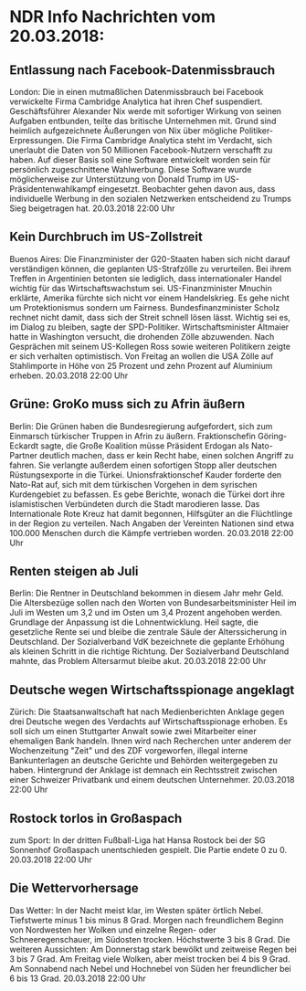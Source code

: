 # NDR Info Nachrichten vom 20.03.2018:


## Entlassung nach Facebook-Datenmissbrauch
London: Die in einen mutmaßlichen Datenmissbrauch bei Facebook verwickelte Firma Cambridge Analytica hat ihren Chef suspendiert. Geschäftsführer Alexander Nix werde mit sofortiger Wirkung von seinen Aufgaben entbunden, teilte das britische Unternehmen mit. Grund sind heimlich aufgezeichnete Äußerungen von Nix über mögliche Politiker-Erpressungen. Die Firma Cambridge Analytica steht im Verdacht, sich unerlaubt die Daten von 50 Millionen Facebook-Nutzern verschafft zu haben. Auf dieser Basis soll eine Software entwickelt worden sein für persönlich zugeschnittene Wahlwerbung. Diese Software wurde möglicherweise zur Unterstützung von Donald Trump im US-Präsidentenwahlkampf eingesetzt. Beobachter gehen davon aus, dass individuelle Werbung in den sozialen Netzwerken entscheidend zu Trumps Sieg beigetragen hat. 20.03.2018 22:00 Uhr 

## Kein Durchbruch im US-Zollstreit
Buenos Aires: Die Finanzminister der G20-Staaten haben sich nicht darauf verständigen können, die geplanten US-Strafzölle zu verurteilen. Bei ihrem Treffen in Argentinien betonten sie lediglich, dass internationaler Handel wichtig für das Wirtschaftswachstum sei. US-Finanzminister Mnuchin erklärte, Amerika fürchte sich nicht vor einem Handelskrieg. Es gehe nicht um Protektionismus sondern um Fairness. Bundesfinanzminister Scholz rechnet nicht damit, dass sich der Streit schnell lösen lässt. Wichtig sei es, im Dialog zu bleiben, sagte der SPD-Politiker. Wirtschaftsminister Altmaier hatte in Washington versucht, die drohenden Zölle abzuwenden. Nach Gesprächen mit seinem US-Kollegen Ross sowie weiteren Politikern zeigte er sich verhalten optimistisch. Von Freitag an wollen die USA Zölle auf Stahlimporte in Höhe von 25 Prozent und zehn Prozent auf Aluminium erheben. 20.03.2018 22:00 Uhr 

## Grüne: GroKo muss sich zu Afrin äußern
Berlin: Die Grünen haben die Bundesregierung aufgefordert, sich zum Einmarsch türkischer Truppen in Afrin zu äußern. Fraktionschefin Göring-Eckardt sagte, die Große Koalition müsse Präsident Erdogan als Nato-Partner deutlich machen, dass er kein Recht habe, einen solchen Angriff zu fahren. Sie verlangte außerdem einen sofortigen Stopp aller deutschen Rüstungsexporte in die Türkei. Unionsfraktionschef Kauder forderte den Nato-Rat auf, sich mit dem türkischen Vorgehen in dem syrischen Kurdengebiet zu befassen. Es gebe Berichte, wonach die Türkei dort ihre islamistischen Verbündeten durch die Stadt marodieren lasse. Das Internationale Rote Kreuz hat damit begonnen, Hilfsgüter an die Flüchtlinge in der Region zu verteilen. Nach Angaben der Vereinten Nationen sind etwa 100.000 Menschen durch die Kämpfe vertrieben worden. 20.03.2018 22:00 Uhr 

## Renten steigen ab Juli
Berlin: Die Rentner in Deutschland bekommen in diesem Jahr mehr Geld. Die Altersbezüge sollen nach den Worten von Bundesarbeitsminister Heil im Juli im Westen um 3,2 und im Osten um 3,4 Prozent angehoben werden. Grundlage der Anpassung ist die Lohnentwicklung. Heil sagte, die gesetzliche Rente sei und bleibe die zentrale Säule der Alterssicherung in Deutschland. Der Sozialverband VdK bezeichnete die geplante Erhöhung als kleinen Schritt in die richtige Richtung. Der Sozialverband Deutschland mahnte, das Problem Altersarmut bleibe akut. 20.03.2018 22:00 Uhr 

## Deutsche wegen Wirtschaftsspionage angeklagt
Zürich: Die Staatsanwaltschaft hat nach Medienberichten Anklage gegen drei Deutsche wegen des Verdachts auf Wirtschaftsspionage erhoben. Es soll sich um einen Stuttgarter Anwalt sowie zwei Mitarbeiter einer ehemaligen Bank handeln. Ihnen wird nach Recherchen unter anderem der Wochenzeitung "Zeit" und des ZDF vorgeworfen, illegal interne Bankunterlagen an deutsche Gerichte und Behörden weitergegeben zu haben. Hintergrund der Anklage ist demnach ein Rechtsstreit zwischen einer Schweizer Privatbank und einem deutschen Unternehmer. 20.03.2018 22:00 Uhr 

## Rostock torlos in Großaspach
zum Sport: In der dritten Fußball-Liga hat Hansa Rostock bei der SG Sonnenhof Großaspach unentschieden gespielt. Die Partie endete 0 zu 0. 20.03.2018 22:00 Uhr 

## Die Wettervorhersage
Das Wetter: In der Nacht meist klar, im Westen später örtlich Nebel. Tiefstwerte minus 1 bis minus 8 Grad. Morgen nach freundlichem Beginn von Nordwesten her Wolken und einzelne Regen- oder Schneeregenschauer, im Südosten trocken. Höchstwerte 3 bis 8 Grad. Die weiteren Aussichten: Am Donnerstag stark bewölkt und zeitweise Regen bei 3 bis 7 Grad. Am Freitag viele Wolken, aber meist trocken bei 4 bis 9 Grad. Am Sonnabend nach Nebel und Hochnebel von Süden her freundlicher bei 6 bis 13 Grad. 20.03.2018 22:00 Uhr 
